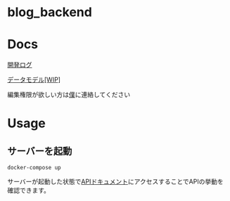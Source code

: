 # blog_backend

# Docs
[開発ログ](https://glowing-larch-a1d.notion.site/WINC-87c0c2e590d14445baf108d92d24206a)

[データモデル[WIP]](https://glowing-larch-a1d.notion.site/866cf38b44824bd0949449c7f68cd834)

編集権限が欲しい方は[僕](https://twitter.com/add_bakkers)に連絡してください

# Usage

## サーバーを起動
```
docker-compose up
```
サーバーが起動した状態で[APIドキュメント](http://localhost:8000/docs#/)にアクセスすることでAPIの挙動を確認できます。